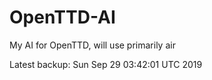 # OpenTTD-AI
My AI for OpenTTD, will use primarily air

Latest backup: Sun Sep 29 03:42:01 UTC 2019
